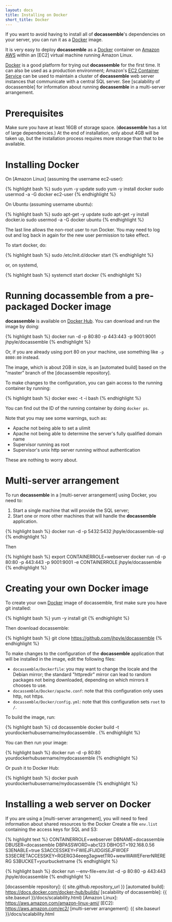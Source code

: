 ```yaml
---
layout: docs
title: Installing on Docker
short_title: Docker
---
```


If you want to avoid having to install all of **docassemble**'s
dependencies on your server, you can run it as a [Docker] image.

It is very easy to deploy **docassemble** as a [Docker] container on
[Amazon AWS] within an [EC2] virtual machine running Amazon Linux.

[Docker] is a good platform for trying out **docassemble** for the
first time.  It can also be used as a production environment; Amazon's
[EC2 Container Service](https://aws.amazon.com/ecs/) can be used to
maintain a cluster of **docassemble** web server instances that
communicate with a central SQL server.  See
[scalability of docassemble] for information about running
**docassemble** in a multi-server arrangement.

# Prerequisites

Make sure you have at least 16GB of storage space.  (**docassemble**
has a lot of large dependencies.)  At the end of installation, only
about 4GB will be taken up, but the installation process requires more
storage than that to be available.

# Installing Docker

On [Amazon Linux] (assuming the username ec2-user):

{% highlight bash %}
sudo yum -y update
sudo yum -y install docker
sudo usermod -a -G docker ec2-user
{% endhighlight %}

On Ubuntu (assuming username ubuntu):

{% highlight bash %}
sudo apt-get -y update
sudo apt-get -y install docker.io
sudo usermod -a -G docker ubuntu
{% endhighlight %}

The last line allows the non-root user to run Docker.  You may need to
log out and log back in again for the new user permission to take
effect.

To start docker, do:

{% highlight bash %}
sudo /etc/init.d/docker start
{% endhighlight %}

or, on systemd,

{% highlight bash %}
systemctl start docker
{% endhighlight %}

# Running docassemble from a pre-packaged Docker image

**docassemble** is available on
[Docker Hub](https://hub.docker.com/r/jhpyle/docassemble/).  You can
download and run the image by doing:

{% highlight bash %}
docker run -d -p 80:80 -p 443:443 -p 9001:9001 jhpyle/docassemble
{% endhighlight %}

Or, if you are already using port 80 on your machine, use something
like `-p 8080:80` instead.

The image, which is about 2GB in size, is an [automated build] based
on the "master" branch of the [docassemble repository].

To make changes to the configuration, you can gain access to the
running container by running:

{% highlight bash %}
docker exec -t -i <containerid> bash
{% endhighlight %}

You can find out the ID of the running container by doing `docker ps`.

Note that you may see some warnings, such as:

* Apache not being able to set a ulimit
* Apache not being able to determine the server's fully qualified
domain name
* Supervisor running as root
* Supervisor's unix http server running without authentication

These are nothing to worry about.

# Multi-server arrangement

To run **docassemble** in a [multi-server arrangement] using Docker,
you need to:

1. Start a single machine that will provide the SQL server;
2. Start one or more other machines that will handle the
   **docassemble** application.

{% highlight bash %}
docker run -d -p 5432:5432 jhpyle/docassemble-sql
{% endhighlight %}

Then

{% highlight bash %}
export CONTAINERROLE=webserver
docker run -d -p 80:80 -p 443:443 -p 9001:9001 -e CONTAINERROLE jhpyle/docassemble
{% endhighlight %}

# Creating your own Docker image

To create your own [Docker] image of docassemble, first make sure you
have git installed:

{% highlight bash %}
yum -y install git
{% endhighlight %}

Then download docassemble:

{% highlight bash %}
git clone https://github.com/jhpyle/docassemble
{% endhighlight %}

To make changes to the configuration of the **docassemble**
application that will be installed in the image, edit the following
files:

* `docassemble/Dockerfile`: you may want to change the locale and the
  Debian mirror; the standard "httpredir" mirror can lead to random
  packages not being downloaded, depending on which mirrors it chooses
  to use.
* `docassemble/Docker/apache.conf`: note that this configuration only
  uses http, not https.
* `docassemble/Docker/config.yml`: note that this configuration sets
  `root` to `/`.

To build the image, run:

{% highlight bash %}
cd docassemble
docker build -t yourdockerhubusername/mydocassemble .
{% endhighlight %}

You can then run your image:

{% highlight bash %}
docker run -d -p 80:80 yourdockerhubusername/mydocassemble
{% endhighlight %}

Or push it to Docker Hub:

{% highlight bash %}
docker push yourdockerhubusername/mydocassemble
{% endhighlight %}

# Installing a web server on Docker

If you are using a [multi-server arrangement], you will need to feed
information about shared resources to the Docker 
Create a file `env.list` containing the access keys for SQL and S3:

{% highlight text %}
CONTAINERROLE=webserver
DBNAME=docassemble
DBUSER=docassemble
DBPASSWORD=abc123
DBHOST=192.168.0.56
S3ENABLE=true
S3ACCESSKEY=FWIEJFIJIDGISEJFWOEF
S3SECRETACCESSKEY=RGERG34eeeg3agwetTR0+wewWAWEFererNRERERG
S3BUCKET=yourbucketname
{% endhighlight %}

{% highlight bash %}
docker run --env-file=env.list -d -p 80:80 -p 443:443 jhpyle/docassemble
{% endhighlight %}

[Docker]: https://www.docker.com/
[Amazon AWS]: http://aws.amazon.com
[docassemble repository]: {{ site.github.repository_url }}
[automated build]: https://docs.docker.com/docker-hub/builds/
[scalability of docassemble]: {{ site.baseurl }}/docs/scalability.html)
[Amazon Linux]: https://aws.amazon.com/amazon-linux-ami/
[EC2]: https://aws.amazon.com/ec2/
[multi-server arrangement]: {{ site.baseurl }}/docs/scalability.html
